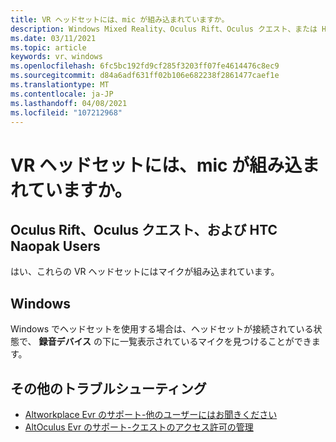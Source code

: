 ```yaml
---
title: VR ヘッドセットには、mic が組み込まれていますか。
description: Windows Mixed Reality、Oculus Rift、Oculus クエスト、または HTC Naopak ヘッドセットのマイクが内蔵されているかどうかを確認する方法について説明します。
ms.date: 03/11/2021
ms.topic: article
keywords: vr、windows
ms.openlocfilehash: 6fc5bc192fd9cf285f3203ff07fe4614476c8ec9
ms.sourcegitcommit: d84a6adf631ff02b106e682238f2861477caef1e
ms.translationtype: MT
ms.contentlocale: ja-JP
ms.lasthandoff: 04/08/2021
ms.locfileid: "107212968"
---
```

# <a name="does-my-vr-headsets-have-a-built-in-mic"></a>VR ヘッドセットには、mic が組み込まれていますか。

## <a name="oculus-rift-oculus-quest-and-htc-vive-users"></a>Oculus Rift、Oculus クエスト、および HTC Naopak Users

はい、これらの VR ヘッドセットにはマイクが組み込まれています。

## <a name="windows"></a>Windows

Windows でヘッドセットを使用する場合は、ヘッドセットが接続されている状態で、 **録音デバイス** の下に一覧表示されているマイクを見つけることができます。

## <a name="further-troubleshooting"></a>その他のトラブルシューティング

* [Altworkplace Evr のサポート-他のユーザーにはお聞きください](other-users-cant-hear-me.md)
* [AltOculus Evr のサポート-クエストのアクセス許可の管理](../getting-started/oculus-controls.md#managing-permissions)